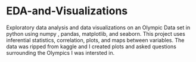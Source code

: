 # EDA-and-Visualizations
Exploratory data analysis and data visualizations on an Olympic Data set in python using numpy , pandas, matplotlib, and seaborn. This project uses inferential statistics, correlation, plots, and maps between variables.
The data was ripped from kaggle and I created plots and asked questions surrounding the Olympics I was intersted in.
